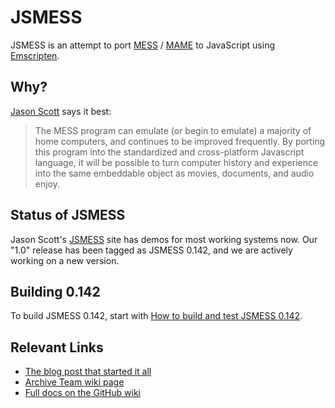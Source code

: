JSMESS
======
JSMESS is an attempt to port [MESS](http://mess.org/) /
[MAME](http://mamedev.org/) to JavaScript using
[Emscripten](https://github.com/kripken/emscripten).

Why?
----
[Jason Scott](http://jsmess.textfiles.com/) says it best:
> The MESS program can emulate (or begin to emulate) a majority of home
> computers, and continues to be improved frequently. By porting this program
> into the standardized and cross-platform Javascript language, it will be
> possible to turn computer history and experience into the same embeddable
> object as movies, documents, and audio enjoy.

Status of JSMESS
----------------
Jason Scott's [JSMESS](http://jsmess.textfiles.com) site has demos for most working systems now.
Our "1.0" release has been tagged as JSMESS 0.142, and we are actively working on a new version.

Building 0.142
--------------
To build JSMESS 0.142, start with [How to build and test JSMESS 0.142](https://github.com/jsmess/jsmess/wiki/How-to-build-and-test-JSMESS-0.142).

Relevant Links
--------------
* [The blog post that started it all](http://ascii.textfiles.com/archives/3375)
* [Archive Team wiki page](http://www.archiveteam.org/index.php?title=Javascript_Mess)
* [Full docs on the GitHub wiki](https://github.com/jsmess/jsmess/wiki)

